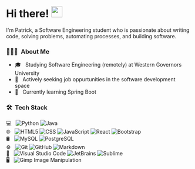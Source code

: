 # Hi there! <img src="https://raw.githubusercontent.com/MartinHeinz/MartinHeinz/master/wave.gif" width="30px" height="30px">

I'm Patrick, a Software Engineering student who is passionate about writing code, solving problems, automating processes, and building software.

<h3> 👨🏻‍💻 &nbsp;About Me </h3>

- 🎓 &nbsp; Studying Software Engineering (remotely) at Western Governors University
- 💼 &nbsp; Actively seeking job oppurtunities in the software development space
- 🌱 &nbsp; Currently learning Spring Boot

<h3> 🛠 &nbsp;Tech Stack</h3>

 💻 &nbsp;
  ![Python](https://img.shields.io/badge/-Python-FFE873?style=flat&logo=python)
  ![Java](https://img.shields.io/badge/-Java-7FC7FF?style=flat&logo=java)
  <br/>
🌐 &nbsp;
  ![HTML5](https://img.shields.io/badge/-HTML5-E1A9FF?style=flat&logo=HTML5)
  ![CSS](https://img.shields.io/badge/-CSS-FFE8A3?style=flat&logo=CSS3&logoColor=1572B6)
  ![JavaScript](https://img.shields.io/badge/-JavaScript-194D33?style=flat&logo=javascript)
  ![React](https://img.shields.io/badge/-React-194D33?style=flat&logo=react)
  ![Bootstrap](https://img.shields.io/badge/-Bootstrap-194D33?style=flat&logo=bootstrap&logoColor=563D7C)
  <br/>
🛢 &nbsp;
  ![MySQL](https://img.shields.io/badge/-MySQL-333333?style=flat&logo=mysql)
  ![PostgreSQL](https://img.shields.io/badge/-Postgresql-333333?style=flat&logo=postgresql)
  <br/>
⚙️ &nbsp;
  ![Git](https://img.shields.io/badge/-Git-333333?style=flat&logo=git)
  ![GitHub](https://img.shields.io/badge/-GitHub-333333?style=flat&logo=github)
  ![Markdown](https://img.shields.io/badge/-Markdown-333333?style=flat&logo=markdown)
  <br/>
🔧 &nbsp;
  ![Visual Studio Code](https://img.shields.io/badge/-Visual%20Studio%20Code-333333?style=flat&logo=visual-studio-code&logoColor=007ACC)
  ![JetBrains](https://img.shields.io/badge/-JetBrains-333333?style=flat&logo=jetbrains)
  ![Sublime](https://img.shields.io/badge/-Sublime%20Text%20Editor-333333?style=flat&logo=sublime-text-editor)
  <br/>
🖥 &nbsp;
  ![Gimp Image Manipulation](https://img.shields.io/badge/-Gimp-333333?style=flat&logo=gimp)

<br/>

<!-- | <a href="https://github.com/gitpk-0/github-readme-stats"><img align="center" src="https://github-readme-stats.vercel.app/api?username=gitpk-0&show_icons=true&include_all_commits=true&theme=buefy&hide_border=true" alt="Patrick's github stats" /></a> | <a href="https://github.com/gitpk-0/github-readme-stats"><img align="center" src="https://github-readme-stats.vercel.app/api/top-langs/?username=gitpk-0&layout=compact&theme=buefy&hide_border=true" /></a> |
| ------------- | ------------- |
-->
